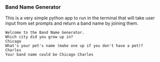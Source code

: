 ### Band Name Generator

This is a very simple python app to run in the terminal that will take user input from set prompts and return a band name by joining them.

```
Welcome to the Band Name Generator.
Which city did you grow up in?
Chicago
What's your pet's name (make one up if you don't have a pet)?
Charles
Your band name could be Chicago Charles
```
